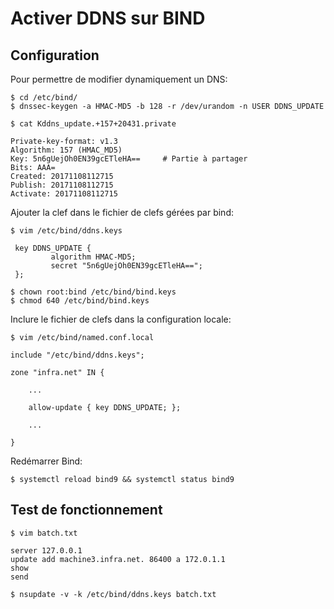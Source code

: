 # Activer DDNS sur BIND

## Configuration

Pour permettre de modifier dynamiquement un DNS:

    $ cd /etc/bind/
    $ dnssec-keygen -a HMAC-MD5 -b 128 -r /dev/urandom -n USER DDNS_UPDATE    
    
    $ cat Kddns_update.+157+20431.private
    
    Private-key-format: v1.3
    Algorithm: 157 (HMAC_MD5)
    Key: 5n6gUejOh0EN39gcETleHA==     # Partie à partager
    Bits: AAA=
    Created: 20171108112715
    Publish: 20171108112715
    Activate: 20171108112715

Ajouter la clef dans le fichier de clefs gérées par bind:
    
    $ vim /etc/bind/ddns.keys
     
     key DDNS_UPDATE {
             algorithm HMAC-MD5;
             secret "5n6gUejOh0EN39gcETleHA==";
     };
     
    $ chown root:bind /etc/bind/bind.keys 
    $ chmod 640 /etc/bind/bind.keys 
    
Inclure le fichier de clefs dans la configuration locale:

    $ vim /etc/bind/named.conf.local

    include "/etc/bind/ddns.keys";
    
    zone "infra.net" IN {
    
        ...
        
        allow-update { key DDNS_UPDATE; };

        ...
        
    }
    
Redémarrer Bind:

    $ systemctl reload bind9 && systemctl status bind9
    
## Test de fonctionnement

    $ vim batch.txt
    
    server 127.0.0.1
    update add machine3.infra.net. 86400 a 172.0.1.1
    show
    send
    
    $ nsupdate -v -k /etc/bind/ddns.keys batch.txt 
    